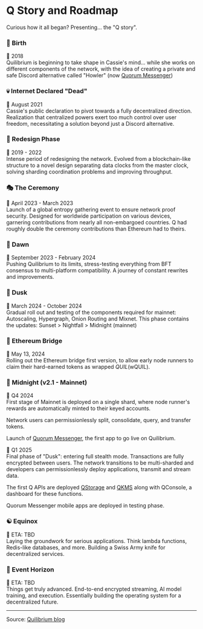 # Q Story and Roadmap

Curious how it all began? Presenting... the "Q story".

### 🌱 Birth

📅 2018 \
Quilibrium is beginning to take shape in Cassie's mind… while she works on different components of the network, with the idea of creating a private and safe Discord alternative called "Howler" (now [Quorum Messenger](https://www.quorummessenger.com/))

### 💀 Internet Declared "Dead"

📅 August 2021 \
Cassie's public declaration to pivot towards a fully decentralized direction. Realization that centralized powers exert too much control over user freedom, necessitating a solution beyond just a Discord alternative.

### 🔄 Redesign Phase

📅 2019 - 2022 \
Intense period of redesigning the network. Evolved from a blockchain-like structure to a novel design separating data clocks from the master clock, solving sharding coordination problems and improving throughput.

### 🎭 The Ceremony

📅 April 2023 - March 2023 \
Launch of a global entropy gathering event to ensure network proof security. Designed for worldwide participation on various devices, garnering contributions from nearly all non-embargoed countries. Q had roughly double the ceremony contributions than Ethereum had to theirs.

### 🌅 Dawn

📅 September 2023 - February 2024 \
Pushing Quilibrium to its limits, stress-testing everything from BFT consensus to multi-platform compatibility. A journey of constant rewrites and improvements.

### 🌆 Dusk

📅 March 2024 - October 2024\
Gradual roll out and testing of the components required for mainnet: Autoscaling, Hypergraph, Onion Routing and Mixnet. This phase contains the updates: Sunset > Nightfall > Midnight (mainnet)

### 🌉 Ethereum Bridge

📅 May 13, 2024 \
Rolling out the Ethereum bridge first version, to allow early node runners to claim their hard-earned tokens as wrapped $QUIL ($wQUIL).

### 🌃 Midnight (v2.1 - Mainnet)

📅 Q4 2024\
First stage of Mainnet is deployed on a single shard, where node runner's rewards are automatically minted to their keyed accounts.

Network users can permissionlessly split, consolidate, query, and transfer tokens.

Launch of [Quorum Messenger](https://www.quorummessenger.com/), the first app to go live on Quilibrium.

📅 Q1 2025\
Final phase of "Dusk": entering full stealth mode. Transactions are fully encrypted between users.  The network transitions to be multi-sharded and developers can permissionlessly deploy applications, transmit and stream data.

The first Q APIs are deployed [QStorage](/docs/api/q-storage/overview) and [QKMS](/docs/api/q-kms/overview) along with QConsole, a dashboard for these functions.

Quorum Messenger mobile apps are deployed in testing phase.


### ☯️ Equinox

📅 ETA: TBD \
Laying the groundwork for serious applications. Think lambda functions, Redis-like databases, and more. Building a Swiss Army knife for decentralized services.

### 🌌 Event Horizon

📅 ETA: TBD \
Things get truly advanced. End-to-end encrypted streaming, AI model training, and execution. Essentially building the operating system for a decentralized future.

---

Source: [Quilibrium blog](https://paragraph.xyz/@quilibrium.com/mission-control)
